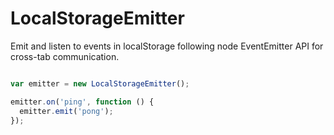LocalStorageEmitter
===================

Emit and listen to events in localStorage following node EventEmitter API for cross-tab communication.

```js

var emitter = new LocalStorageEmitter();

emitter.on('ping', function () {
  emitter.emit('pong');
});
```
